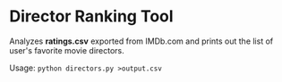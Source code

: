 Director Ranking Tool
=====================

Analyzes **ratings.csv** exported from IMDb.com and prints out the list of user's favorite movie directors.

Usage: `python directors.py >output.csv`
